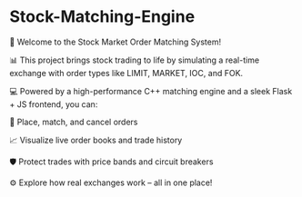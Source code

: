 # Stock-Matching-Engine

🚀 Welcome to the Stock Market Order Matching System!

📊 This project brings stock trading to life by simulating a real-time exchange with order types like LIMIT, MARKET, IOC, and FOK.

💻 Powered by a high-performance C++ matching engine and a sleek Flask + JS frontend, you can:

🛒 Place, match, and cancel orders

📈 Visualize live order books and trade history

🛡️ Protect trades with price bands and circuit breakers

⚙️ Explore how real exchanges work – all in one place!
